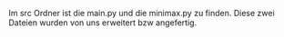 Im src Ordner ist die main.py und die minimax.py zu finden. Diese zwei Dateien wurden von uns erweitert bzw angefertig.


